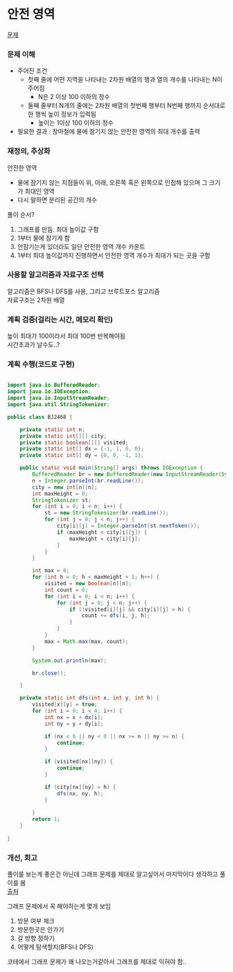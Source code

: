 # 안전 영역
[문제](https://www.acmicpc.net/problem/2468)

### 문제 이해
- 주어진 조건  
  - 첫째 줄에 어떤 지역을 나타내는 2차원 배열의 행과 열의 개수를 나타내는 N이 주어짐  
    - N은 2 이상 100 이하의 정수  
  - 둘째 줄부터 N개의 줄에는 2차원 배열의 첫번째 행부터 N번째 행까지 순서대로 한 행씩 높이 정보가 입력됨  
    - 높이는 1이상 100 이하의 정수  
- 필요한 결과 : 장마철에 물에 잠기지 않는 안전한 영역의 최대 개수를 출력  

### 재정의, 추상화
안전한 영역  
- 물에 잠기지 않는 지점들이 위, 아래, 오른쪽 혹은 왼쪽으로 인접해 있으며 그 크기가 최대인 영역
- 다시 말하면 분리된 공간의 개수  

풀이 순서?  
1. 그래프를 만듬. 최대 높이값 구함
2. 1부터 물에 잠기게 함
3. 안잠기는게 있더라도 일단 안전한 영역 개수 카운트
4. 1부터 최대 높이값까지 진행하면서 안전한 영역 개수가 최대가 되는 곳을 구함

### 사용할 알고리즘과 자료구조 선택
알고리즘은 BFS나 DFS를 사용, 그리고 브루트포스 알고리즘  
자료구조는 2차원 배열

### 계획 검증(걸리는 시간, 메모리 확인)
높이 최대가 100이라서 최대 100번 반복해야됨  
시간초과가 날수도..?

### 계획 수행(코드로 구현)
```java

import java.io.BufferedReader;
import java.io.IOException;
import java.io.InputStreamReader;
import java.util.StringTokenizer;

public class BJ2468 {

    private static int n;
    private static int[][] city;
    private static boolean[][] visited;
    private static int[] dx = {-1, 1, 0, 0};
    private static int[] dy = {0, 0, -1, 1};

    public static void main(String[] args) throws IOException {
        BufferedReader br = new BufferedReader(new InputStreamReader(System.in));
        n = Integer.parseInt(br.readLine());
        city = new int[n][n];
        int maxHeight = 0;
        StringTokenizer st;
        for (int i = 0; i < n; i++) {
            st = new StringTokenizer(br.readLine());
            for (int j = 0; j < n; j++) {
                city[i][j] = Integer.parseInt(st.nextToken());
                if (maxHeight < city[i][j]) {
                    maxHeight = city[i][j];
                }
            }
        }

        int max = 0;
        for (int h = 0; h < maxHeight + 1; h++) {
            visited = new boolean[n][n];
            int count = 0;
            for (int i = 0; i < n; i++) {
                for (int j = 0; j < n; j++) {
                    if (!visited[i][j] && city[i][j] > h) {
                        count += dfs(i, j, h);
                    }
                }
            }
            max = Math.max(max, count);
        }

        System.out.println(max);

        br.close();

    }

    private static int dfs(int x, int y, int h) {
        visited[x][y] = true;
        for (int i = 0; i < 4; i++) {
            int nx = x + dx[i];
            int ny = y + dy[i];

            if (nx < 0 || ny < 0 || nx >= n || ny >= n) {
                continue;
            }

            if (visited[nx][ny]) {
                continue;
            }

            if (city[nx][ny] > h) {
                dfs(nx, ny, h);
            }
            
        }
        return 1;
    }
    
}

```
### 개선, 회고
풀이를 보는게 좋은건 아닌데 그래프 문제를 제대로 알고싶어서 마지막이다 생각하고 풀이를 봄  
[출처](https://loosie.tistory.com/297)  

그래프 문제에서 꼭 해야하는게 몇개 보임  
1. 방문 여부 체크
2. 방문한곳은 안가기
3. 갈 방향 정하기
4. 어떻게 탐색할지(BFS나 DFS)  

코테에서 그래프 문제가 꽤 나오는거같아서 그래프를 제대로 익혀야 함..